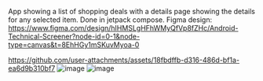 ﻿App showing a list of shopping deals with a details page showing the details for any selected item. Done in jetpack compose. Figma design: https://www.figma.com/design/hIHMSLgHFhWMyQfVp8fZHc/Android-Technical-Screener?node-id=0-1&node-type=canvas&t=8EhHGy1mSKuvMyoa-0

https://github.com/user-attachments/assets/18fbdffb-d316-486d-bf1a-ea6d9b310bf7 ![image](https://github.com/user-attachments/assets/b4674bc7-aa8b-45b6-8438-4e4fb75f2291)
![image](https://github.com/user-attachments/assets/6a731118-07b5-4be5-b053-3ffeacb00105) 

